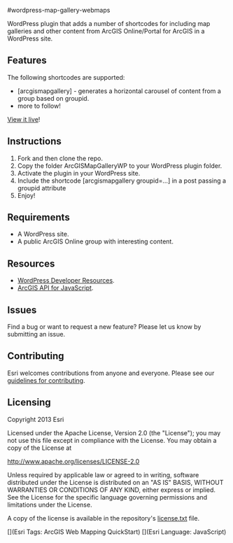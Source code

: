 #wordpress-map-gallery-webmaps

WordPress plugin that adds a number of shortcodes for including map galleries and other content from ArcGIS Online/Portal for ArcGIS in a WordPress site.

## Features

The following shortcodes are supported:
* [arcgismapgallery] - generates a horizontal carousel of content from a group based on groupid.
* more to follow!

[View it live](http://geoss.esri.com)!

## Instructions

1. Fork and then clone the repo. 
2. Copy the folder ArcGISMapGalleryWP to your WordPress plugin folder.
3. Activate the plugin in your WordPress site.
4. Include the shortcode [arcgismapgallery groupid=...] in a post passing a groupid attribute
5. Enjoy!

## Requirements

* A WordPress site.
* A public ArcGIS Online group with interesting content.

## Resources
* [WordPress Developer Resources](http://developer.wordpress.com/).
* [ArcGIS API for JavaScript](https://developers.arcgis.com/en/javascript/).


## Issues

Find a bug or want to request a new feature?  Please let us know by submitting an issue.

## Contributing

Esri welcomes contributions from anyone and everyone. Please see our [guidelines for contributing](https://github.com/esri/contributing).

## Licensing
Copyright 2013 Esri

Licensed under the Apache License, Version 2.0 (the "License");
you may not use this file except in compliance with the License.
You may obtain a copy of the License at

   http://www.apache.org/licenses/LICENSE-2.0

Unless required by applicable law or agreed to in writing, software
distributed under the License is distributed on an "AS IS" BASIS,
WITHOUT WARRANTIES OR CONDITIONS OF ANY KIND, either express or implied.
See the License for the specific language governing permissions and
limitations under the License.

A copy of the license is available in the repository's [license.txt]( https://raw.github.com/mhogeweg/wordpress-map-gallery-webmaps/master/license.txt) file.

[](Esri Tags: ArcGIS Web Mapping QuickStart)
[](Esri Language: JavaScript)
